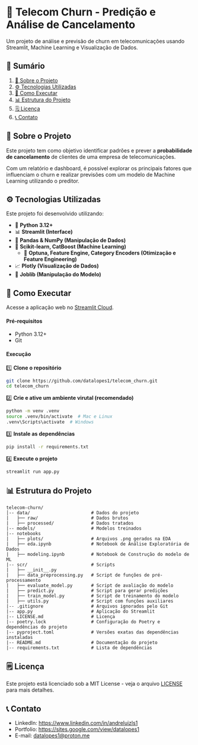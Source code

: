 # 📶 Telecom Churn - Predição e Análise de Cancelamento
Um projeto de análise e previsão de churn em telecomunicações usando Streamlit, Machine Learning e Visualização de Dados.

## 📜 Sumário
1. [📌 Sobre o Projeto](#-sobre-o-projeto)
2. [⚙️ Tecnologias Utilizadas](#️-tecnologias-utilizadas)
3. [🚀 Como Executar](#-como-executar)
4. [📊 Estrutura do Projeto](#-estrutura-do-projeto)
5. [🗒️ Licença](#️-licença)
6. [📞 Contato](#-contato)


## 📌 Sobre o Projeto
Este projeto tem como objetivo identificar padrões e prever a **probabilidade de cancelamento** de clientes de uma empresa de telecomunicações.

Com um relatório e dashboard, é possível explorar os principais fatores que influenciam o churn e realizar previsões com um modelo de Machine Learning utilizando o preditor.

## ⚙️ Tecnologias Utilizadas
Este projeto foi desenvolvido utilizando:
- 🐍 **Python 3.12+** 
- 📊 **Streamlit (Interface)**
- 🔢 **Pandas & NumPy (Manipulação de Dados)**
- 🤖 **Scikit-learn, CatBoost (Machine Learning)**
    - 🔭 **Optuna, Feature Engine, Category Encoders (Otimização e Feature Engineering)**
- 📈 **Plotly (Visualização de Dados)**
- 💾 **Joblib (Manipulação do Modelo)**

## 🚀 Como Executar
Acesse a aplicação web no [Streamlit Cloud](https://telcotelecom-churn.streamlit.app/). 
#### Pré-requisitos
- Python 3.12+
- Git

#### Execução 
1️⃣ **Clone o repositório**
```bash
git clone https://github.com/datalopes1/telecom_churn.git
cd telecom_churn
```

2️⃣ **Crie e ative um ambiente virutal (recomendado)**
```bash
python -m venv .venv
source .venv/bin/activate  # Mac e Linux
.venv\Scripts\activate  # Windows
```
3️⃣ **Instale as dependências**
```bash
pip install -r requirements.txt
```

4️⃣ **Execute o projeto**
```bash
streamlit run app.py
```

## 📊 Estrutura do Projeto
```plaintext
telecom-churn/
│-- data/                       # Dados do projeto
|   ├── raw/                    # Dados brutos
|   ├── processed/              # Dados tratados
|-- models/                     # Modelos treinados
|-- notebooks
|   ├── plots/                  # Arquivos .png gerados na EDA
|   ├── eda.ipynb               # Notebook de Análise Exploratória de Dados
|   ├── modeling.ipynb          # Notebook de Construção do modelo de ML
|-- scr/                        # Scripts 
|   ├── __init__.py
|   ├── data_preprocessing.py   # Script de funções de pré-processamento
|   ├── evaluate_model.py       # Script de avaliação do modelo
|   ├── predict.py              # Script para gerar predições
|   ├── train_model.py          # Script de treinamento do modelo
|   ├── utils.py                # Script com funções auxiliares
|-- .gitignore                  # Arquivos ignorados pelo Git
|-- app.py                      # Aplicação do Streamlit
|-- LICENSE.md                  # Licença
|-- poetry.lock                 # Configuração do Poetry e dependências do projeto
|-- pyproject.toml              # Versões exatas das dependências instaladas
|-- README.md                   # Documentação do projeto
|-- requirements.txt            # Lista de dependências
```

## 🗒️ Licença
Este projeto está licenciado sob a MIT License - veja o arquivo [LICENSE](LICENSE.md) para mais detalhes.

## 📞 Contato
- LinkedIn: https://www.linkedin.com/in/andreluizls1
- Portfolio: https://sites.google.com/view/datalopes1
- E-mail: datalopes1@proton.me
